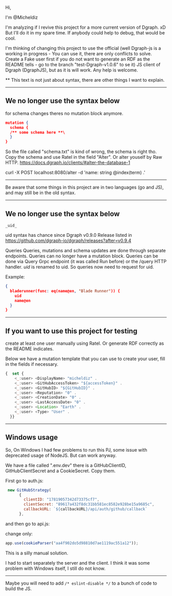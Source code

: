 Hi,

I'm @Micheldiz

I'm analyzing if I revive this project for a more current version of Dgraph. xD
But I'll do it in my spare time. If anybody could help to debug, that would be cool. 

I'm thinking of changing this project to use the official (well Dgraph-js is a working in progress - 
You can use it, there are only conflicts to solve.  Create a Fake user first if you do not want to 
generate an RDF as the README tells - go to the branch "test-Dgraph-v1.0.6" to se it)
JS client of Dgraph (DgraphJS), but as it is will work. Any help is welcome.

** This text is not just about syntax, there are other things I want to explain.

---------------------------------------

## We no longer use the syntax below
for schema changes theres no mutation block anymore.
```JSON
mutation {
  schema {
  /** some schema here **\
  }
}
```

So the file called "schema.txt" is kind of wrong, the schema is right tho. Copy the schema and
use Ratel in the field "Alter". Or alter youself by Raw HTTP. https://docs.dgraph.io/clients/#alter-the-database-1

curl -X POST localhost:8080/alter -d 'name: string @index(term) .'

-------------------------------------------------------------------------------------

Be aware that some things in this project are in two languages (go and JS), and may still be in the old syntax.

-------------------------------------------------------------------------------------

## We no longer use the syntax below

 ` _uid_  ` 

uid syntax has chance since Dgraph v0.9.0 Release listed in https://github.com/dgraph-io/dgraph/releases?after=v0.9.4

Queries
Queries, mutations and schema updates are done through separate endpoints. Queries can no longer have a mutation block.
Queries can be done via Query Grpc endpoint (it was called Run before) or the /query HTTP handler.
_uid_ is renamed to uid. So queries now need to request for uid. 

Example:
```JSON
{
  bladerunner(func: eq(name@en, "Blade Runner")) {
    uid
    name@en
  }
}
```

-------------------------------------------------------------------------------------

## If you want to use this project for testing 

create at least one user manually using Ratel. 
Or generate RDF correctly as the README indicates.

Below we have a mutation template that you can use to create your user, fill in the fields if necessary.
```javascript
{  set {
    <_:user> <DisplayName> "micheldiz" .
    <_:user> <GitHubAccessToken> "${accessToken}" .
    <_:user> <GitHubID> "${GitHubID}" .
    <_:user> <Reputation> "0" .
    <_:user> <CreationDate> "0" .
    <_:user> <LastAccessDate> "0" .
    <_:user> <Location> "Earth" .
    <_:user> <Type> "User" .
  }}
```

  -------------------------------------------------------------------------------------
## Windows usage

  So, On Windows I had few problems to run this PJ, some issue with deprecated usage of NodeJS.
  But can work anyway.

  We have a file called ".env.dev" there is a GitHubClientID, GitHubClientSecret and a CookieSecret.
  Copy them.

  First go to auth.js:
```javascript
 new GitHubStrategy(
      {
        clientID: "17819057342d73375cf7",
        clientSecret: "89617a432f8dc31bb581ec8582e928be15a9685c",
        callbackURL: `${callbackURL}/api/auth/github/callback`
      },
```

and then go to api.js:

change only:
```javascript
app.use(cookieParser("aa4f902do5d98810d7ae1119ac551a12"));
```
This is a silly manual solution.

I had to start separately the server and the client. I think it was some problem with Windows itself, I still do not know.

-------------------------------------------------------------------------

Maybe you will need to add ` /* eslint-disable */ ` to a bunch of code to build the JS.